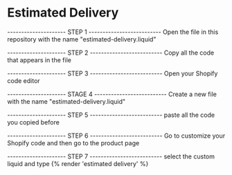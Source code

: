 # Estimated Delivery
--------------------- STEP 1 --------------------------
Open the file in this repository with the name "estimated-delivery.liquid"

--------------------- STEP 2 --------------------------
Copy all the code that appears in the file


--------------------- STEP 3 --------------------------
Open your Shopify code editor

--------------------- STAGE 4 --------------------------
Create a new file with the name "estimated-delivery.liquid"

--------------------- STEP 5 --------------------------
paste all the code you copied before

--------------------- STEP 6 --------------------------
Go to customize your Shopify code and then go to the product page


--------------------- STEP 7 --------------------------
select the custom liquid and type {% render 'estimated delivery' %}
